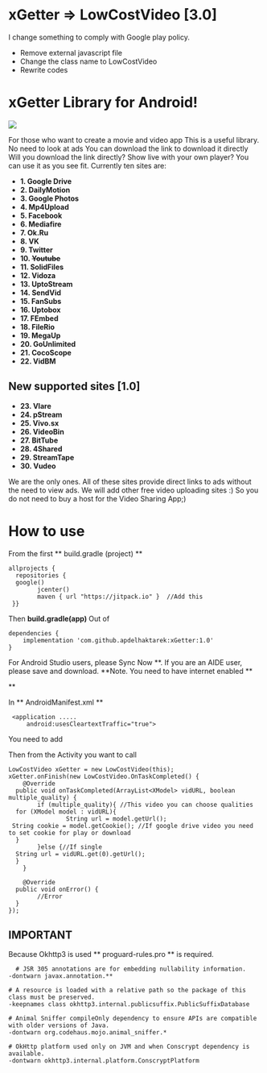 # xGetter => LowCostVideo [3.0]
I change something to comply with Google play policy.
- Remove external javascript file
- Change the class name to LowCostVideo
- Rewrite codes

# xGetter Library for Android!  
[![](https://jitpack.io/v/apdelhaktarek/VxGetter.svg)](https://jitpack.io/#apdelhaktarek/VxGetter)

For those who want to create a movie and video app
This is a useful library.
No need to look at ads
You can download the link to download it directly
Will you download the link directly?
Show live with your own player?
You can use it as you see fit.
Currently ten sites are:
  
 - **1. Google Drive**  
 - **2. DailyMotion**  
 - **3. Google Photos**  
 - **4. Mp4Upload**  
 - **5. Facebook**  
 - **6. Mediafire**  
 - **7. Ok.Ru**  
 - **8. VK**  
 - **9. Twitter**  
 - **10. ~~Youtube~~**  
 - **11. SolidFiles**  
 - **12. Vidoza**  
 - **13. UptoStream**  
 - **14. SendVid**  
 - **15. FanSubs**  
 - **16. Uptobox**  
 - **17. FEmbed**  
 - **18. FileRio**  
 - **19. MegaUp**  
 - **20. GoUnlimited**  
 - **21. CocoScope**  
 - **22. VidBM**
 
## New supported sites [1.0]

- **23. Vlare**
- **24. pStream**
- **25. Vivo.sx**
- **26. VideoBin**
- **27. BitTube**
- **28. 4Shared**
- **29. StreamTape**
- **30. Vudeo**
  
  
We are the only ones.
All of these sites provide direct links to ads without the need to view ads.
We will add other free video uploading sites :)
So you do not need to buy a host for the Video Sharing App;)
  
How to use
===========
  
From the first ** build.gradle (project) **
  

    allprojects {
      repositories {  
      google()  
            jcenter()  
            maven { url "https://jitpack.io" }  //Add this
     }}

Then **build.gradle(app)** Out of 
  

    dependencies {  
    	implementation 'com.github.apdelhaktarek:xGetter:1.0'
    }

For Android Studio users, please Sync Now **.
If you are an AIDE user, please save and download.
**Note. You need to have internet enabled **
  
**
  
In ** AndroidManifest.xml **
  

     <application .....
	     android:usesCleartextTraffic="true">

  
You need to add
  
Then from the Activity you want to call

    LowCostVideo xGetter = new LowCostVideo(this);  
    xGetter.onFinish(new LowCostVideo.OnTaskCompleted() {  
        @Override  
      public void onTaskCompleted(ArrayList<XModel> vidURL, boolean multiple_quality) {  
            if (multiple_quality){ //This video you can choose qualities  
      for (XModel model : vidURL){  
                    String url = model.getUrl();   
     String cookie = model.getCookie(); //If google drive video you need to set cookie for play or download  
      }   
            }else {//If single  
      String url = vidURL.get(0).getUrl();  
      }  
        }  
      
        @Override  
      public void onError() {  
            //Error  
      }  
    });

## IMPORTANT
Because Okhttp3 is used
** proguard-rules.pro ** is required.
  

      # JSR 305 annotations are for embedding nullability information.  
    -dontwarn javax.annotation.**  
      
    # A resource is loaded with a relative path so the package of this class must be preserved.  
    -keepnames class okhttp3.internal.publicsuffix.PublicSuffixDatabase  
      
    # Animal Sniffer compileOnly dependency to ensure APIs are compatible with older versions of Java.  
    -dontwarn org.codehaus.mojo.animal_sniffer.*  
      
    # OkHttp platform used only on JVM and when Conscrypt dependency is available.  
    -dontwarn okhttp3.internal.platform.ConscryptPlatform

